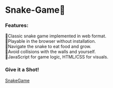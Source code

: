 # Snake-Game🐍

### Features:
🔸Classic snake game implemented in web format.<br>
🔸Playable in the browser without installation.<br>
🔸Navigate the snake to eat food and grow.<br>
🔸Avoid collisions with the walls and yourself.<br>
🔸JavaScript for game logic, HTML/CSS for visuals.

### Give it a Shot!
[SnakeGame](https://nikita2880.github.io/SnakeGame/)
